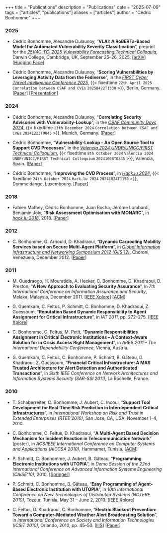 +++
title = "Publications"
description = "Publications"
date = "2025-07-09"
tags = ["articles", "publications"]
aliases = ["articles"]
author = "Cédric Bonhomme"
+++

### 2025

- Cédric Bonhomme, Alexandre Dulaunoy, “**VLAI: A RoBERTa-Based Model for Automated Vulnerability Severity Classification**”, preprint for the *[25V4C-TC: 2025 Vulnerability Forecasting Technical Colloquia](https://easychair.org/cfp/25-V4CTC)*, Darwin College, Cambridge, UK, September 25–26, 2025. [[arXiv](https://arxiv.org/abs/2507.03607)] [[Hugging Face](https://huggingface.co/papers/2507.03607)]

- Cédric Bonhomme, Alexandre Dulaunoy, “**Scoring Vulnerabilities by Leveraging Activity Data from the Fediverse**”, in the *[FIRST Cyber Threat Intelligence Conference 2025](https://www.first.org/conference/firstcti25)*, {{< fixedtime `22th April 2025` `Correlation between CSAF and CVEs` `20250422T1330` >}}, Berlin, Germany. [[Paper](/files/publications/2025/FIRST-CTI-Berlin_Scoring-vulnerabilities-by-leveraging-activity-data-from-the-Fediverse.pdf)] [[Presentation](/files/publications/2025/FIRST-CTI-Berlin_Scoring-vulnerabilities-by-leveraging-activity-data-from-the-Fediverse_presentation.pdf)]

### 2024

- Cédric Bonhomme, Alexandre Dulaunoy, “**Correlating Security Advisories with Vulnerability-Lookup**”, in the *[CSAF Community Days 2024](https://web.archive.org/web/20250320071905/https://www.csaf.io/communitydays/)*, {{< fixedtime `13th December 2024` `Correlation between CSAF and CVEs` `20241223T0845` >}}, Munich, Germany. [[Paper](https://www.vulnerability-lookup.org/files/events/2024/20241213-CSAF-Community-Days-2024.pdf)]

- Cédric Bonhomme, “**Vulnerability-Lookup – An Open Source Tool to Support CVD Processes**”, in the *[Valencia 2024 UNDP/UNICC/FIRST Technical Colloquium](https://www.first.org/events/colloquia/valencia2024)*, {{< fixedtime `8th October 2024` `Valencia 2024 UNDP/UNICC/FIRST Technical Colloquium` `20241008T0845` >}}, Valencia, Spain. [[Paper](https://www.vulnerability-lookup.org/files/events/2024/20241008-FIRST-Technical-Colloquium.pdf)]

- Cédric Bonhomme, “**Improving the CVD Process**”, in *[Hack.lu 2024](https://pretalx.com/hack-lu-2024/talk/TGV7MK/)*, {{< fixedtime `24th October 2024` `Hack.lu 2024` `20241024T1150` >}}, Dommeldange, Luxembourg. [[Paper](https://pretalx.com/media/hack-lu-2024/submissions/TGV7MK/resources/Vulnerability-Lookup_Hacklu-2024_hhRh16w.pdf)]

### 2018

- Fabien Mathey, Cédric Bonhomme, Juan Rocha, Jérôme Lombardi, Benjamin Joly, “**Risk Assessment Optimisation with MONARC**”, in *[hack.lu 2018](https://2018.hack.lu)*, 2018. [[Paper](https://www.monarc.lu/assets/files/publications/2018-HACK.LU-CASES.pdf)]

### 2012

- C. Bonhomme, G. Arnould, D. Khadraoui, “**Dynamic Carpooling Mobility Services based on Secure Multi-Agent Platform**”, in *[Global Information Infrastructure and Networking Symposium 2012 (GIIS'12)](https://giis2012.lip6.fr)*, Choroni, Venezuela, December 2012. [[Paper](https://www.researchgate.net/publication/233946164_Dynamic_Carpooling_Mobility_Services_based_on_Secure_Multi-Agent_Platform)]

### 2011

- M. Ouedraogo, H. Mouratidis, A. Hecker, C. Bonhomme, D. Khadraoui, D. Preston, “**A New Approach to Evaluating Security Assurance**”, in *7th International Conference on Information Assurance and Security*, Melaka, Malaysia, December 2011. [[IEEE Xplore](https://ieeexplore.ieee.org/document/6122822)] [[ACM](https://dl.acm.org/doi/proceedings/10.5555/2052136)]


- G. Guemkam, C. Feltus, P. Schmitt, C. Bonhomme, D. Khadraoui, Z. Guessoum, “**Reputation Based Dynamic Responsibility to Agent Assignment for Critical Infrastructure**”, in *IAT 2011*, pp. 272–275. [[IEEE Xplore](https://ieeexplore.ieee.org/document/6040789)]


- C. Bonhomme, C. Feltus, M. Petit, “**Dynamic Responsibilities Assignment in Critical Electronic Institutions – A Context-Aware Solution for in Crisis Access Right Management**”, in *ARES 2011 – The International Dependability Conference*, Vienna, Austria.

- G. Guemkam, C. Feltus, C. Bonhomme, P. Schmitt, B. Gâteau, D. Khadraoui, Z. Guessoum, “**Financial Critical Infrastructure: A MAS Trusted Architecture for Alert Detection and Authenticated Transactions**”, in *Sixth IEEE Conference on Network Architectures and Information Systems Security (SAR-SSI 2011)*, La Rochelle, France.

### 2010

- T. Schaberreiter, C. Bonhomme, J. Aubert, C. Incoul, “**Support Tool Development for Real-Time Risk Prediction in Interdependent Critical Infrastructures**”, in *International Workshop on Risk and Trust in Extended Enterprises (RTEE’2010)*, San Jose, CA, USA, November 1–4, 2010.

- C. Bonhomme, C. Feltus, D. Khadraoui, “**A Multi-Agent Based Decision Mechanism for Incident Reaction in Telecommunication Network**” (poster), in *ACS/IEEE International Conference on Computer Systems and Applications (AICCSA 2010)*, Hammamet, Tunisia. [[ACM](https://dl.acm.org/doi/10.1109/AICCSA.2010.5587036)]

- P. Schmitt, C. Bonhomme, J. Aubert, B. Gâteau, “**Programming Electronic Institutions with UTOPIA**”, in *Demo Session of the 22nd International Conference on Advanced Information Systems Engineering (CAiSE’10)*, 2010. [[Springer](https://link.springer.com/chapter/10.1007/978-3-642-17722-4_9)]

- P. Schmitt, C. Bonhomme, B. Gâteau, “**Easy Programming of Agent-Based Electronic Institution with UTOPIA**”, in *10th International Conference on New Technologies of Distributed Systems (NOTERE 2010)*, Tozeur, Tunisia, May 31 – June 2, 2010. [[IEEE Xplore](https://ieeexplore.ieee.org/document/5536694)]

- C. Feltus, D. Khadraoui, C. Bonhomme, “**Electric Blackout Prevention: Toward a Computer-Mediated Weather Alert Broadcasting Solution**”, in *International Conference on Society and Information Technologies (ICSIT 2010)*, Orlando, 2010, pp. 45–50. [[IIIS](http://www.iiis.org/CDs2010/CD2010IMC/ICSIT_2010/index.asp?id=0&area=1)] [[Paper](/files/publications/2010/2010-ICSIT_Electric-Blackout-Prevention_Feltus-Khadraoui-Bonhomme.pdf)]
